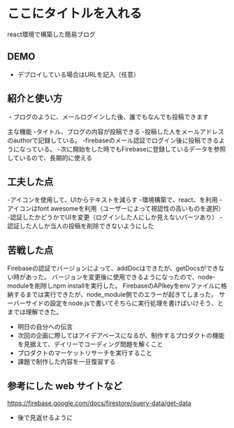 # ここにタイトルを入れる
  react環境で構築した簡易ブログ
## DEMO

  - デプロイしている場合はURLを記入（任意）

## 紹介と使い方

  ・ブログのように、メールログインした後、誰でもなんでも投稿できます
  
  主な機能
  -タイトル、ブログの内容が投稿できる
  -投稿した人をメールアドレスのauthorで記録している。
  -firebaseのメール認証でログイン後に投稿できるようになっている。
  -次に開始をした時でもFirebaseに登録しているデータを参照しているので、長期的に使える

## 工夫した点
  -アイコンを使用して、UIからテキストを減らす
  -環境構築で、react、を利用
  -アイコンはfont awesomeを利用（ユーザーによって視認性の高いものを選択）
  -認証したかどうかでUIを変更（ログインした人にしか見えないパーツあり）
  -認証した人しか当人の投稿を削除できないようにした
  
## 苦戦した点
  Firebaseの認証でバージョンによって、addDocはできたが、getDocsができない時があった。
  バージョンを変更後に使用できるようになったので、node-moduleを削除しnpm installを実行した。
  FirebaseのAPIkeyをenvファイルに格納するまでは実行できたが、node_module側でのエラーが起きてしまった。
  サーバーサイドの設定をnode.jsで書いてそちらに実行処理を書けばいけそう、とまでは理解できた。

  - 明日の自分への伝言
  - 次回の企画に際してはアイデアベースになるが、制作するプロダクトの機能を見据えて、デイリーでコーディング問題を解くこと
  - プロダクトのマーケットリサーチを実行すること
  - 課題で制作した内容を一旦復習する

## 参考にした web サイトなど

https://firebase.google.com/docs/firestore/query-data/get-data

  
  - 後で見返せるように
